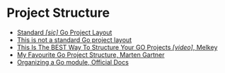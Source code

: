 # Project Structure

- [Standard _[sic]_ Go Project Layout](https://github.com/golang-standards/project-layout)
- [This is not a standard Go project layout](https://github.com/golang-standards/project-layout/issues/117)
- [This Is The BEST Way To Structure Your GO Projects _[video]_, Melkey](https://www.youtube.com/watch?v=dxPakeBsgl4)
- [My Favourite Go Project Structure, Marten Gartner](https://martengartner.medium.com/my-favourite-go-project-setup-479563662834)
- [Organizing a Go module, Official Docs](https://go.dev/doc/modules/layout)
